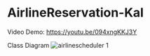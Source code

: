 # AirlineReservation-Kal


Video Demo: https://youtu.be/094xngKKJ3Y


Class Diagram
![airlinescheduler 1](https://user-images.githubusercontent.com/25493209/43051024-27d855e8-8dc7-11e8-94be-084fff038f37.png)
